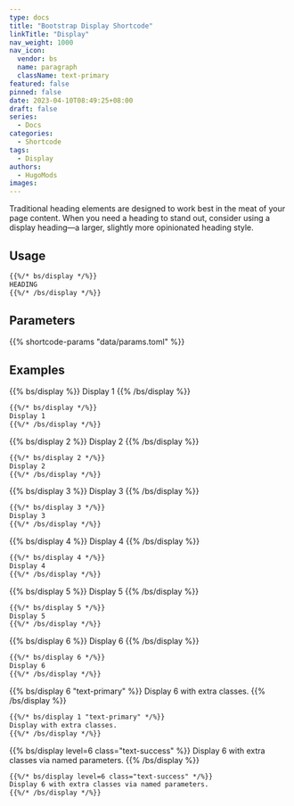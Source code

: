 ```yaml
---
type: docs
title: "Bootstrap Display Shortcode"
linkTitle: "Display"
nav_weight: 1000
nav_icon:
  vendor: bs
  name: paragraph
  className: text-primary
featured: false
pinned: false
date: 2023-04-10T08:49:25+08:00
draft: false
series:
  - Docs
categories:
  - Shortcode
tags:
  - Display
authors:
  - HugoMods
images:
---
```


Traditional heading elements are designed to work best in the meat of your page content. When you need a heading to stand out, consider using a display heading—a larger, slightly more opinionated heading style.

<!--more-->

## Usage

```markdown
{{%/* bs/display */%}}
HEADING
{{%/* /bs/display */%}}
```

## Parameters

{{% shortcode-params "data/params.toml" %}}

## Examples

{{% bs/display %}}
Display 1
{{% /bs/display %}}

```markdown
{{%/* bs/display */%}}
Display 1
{{%/* /bs/display */%}}
```

{{% bs/display 2 %}}
Display 2
{{% /bs/display %}}

```markdown
{{%/* bs/display 2 */%}}
Display 2
{{%/* /bs/display */%}}
```

{{% bs/display 3 %}}
Display 3
{{% /bs/display %}}

```markdown
{{%/* bs/display 3 */%}}
Display 3
{{%/* /bs/display */%}}
```

{{% bs/display 4 %}}
Display 4
{{% /bs/display %}}

```markdown
{{%/* bs/display 4 */%}}
Display 4
{{%/* /bs/display */%}}
```

{{% bs/display 5 %}}
Display 5
{{% /bs/display %}}

```markdown
{{%/* bs/display 5 */%}}
Display 5
{{%/* /bs/display */%}}
```

{{% bs/display 6 %}}
Display 6
{{% /bs/display %}}

```markdown
{{%/* bs/display 6 */%}}
Display 6
{{%/* /bs/display */%}}
```

{{% bs/display 6 "text-primary" %}}
Display 6 with extra classes.
{{% /bs/display %}}

```markdown
{{%/* bs/display 1 "text-primary" */%}}
Display with extra classes.
{{%/* /bs/display */%}}
```

{{% bs/display level=6 class="text-success" %}}
Display 6 with extra classes via named parameters.
{{% /bs/display %}}

```markdown
{{%/* bs/display level=6 class="text-success" */%}}
Display 6 with extra classes via named parameters.
{{%/* /bs/display */%}}
```
